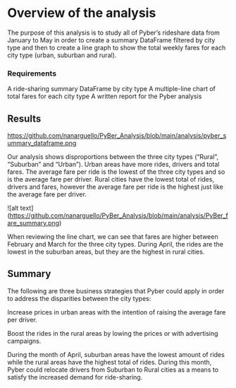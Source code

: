 # Overview of the analysis

The purpose of this analysis is to study all of Pyber’s rideshare data from January to May in order to create a summary DataFrame filtered by city type and then to create a line graph to show the total weekly fares for each city type (urban, suburban and rural). 

### Requirements

A ride-sharing summary DataFrame by city type
A multiple-line chart of total fares for each city type
A written report for the Pyber analysis

## Results 

https://github.com/nanarguello/PyBer_Analysis/blob/main/analysis/pyber_summary_dataframe.png

Our analysis shows disproportions between the three city types (“Rural”, “Suburban” and “Urban”). Urban areas have more rides, drivers and total fares. The average fare per ride is the lowest of the three city types and so is the average fare per driver.
Rural cities have the lowest total of rides, drivers and fares, however the average fare per ride is the highest just like the average fare per driver.

![alt text] (https://github.com/nanarguello/PyBer_Analysis/blob/main/analysis/PyBer_fare_summary.png)

When reviewing the line chart, we can see that fares are higher between February and March for the three city types. During April, the rides are the lowest in the suburban areas, but they are the highest in rural cities.

## Summary
The following are three business strategies that Pyber could apply in order to address the disparities between the city types:

Increase prices in urban areas with the intention of raising the average fare per driver. 

Boost the rides in the rural areas by lowing the prices or with advertising campaigns.

During the month of April, suburban areas have the lowest amount of rides while the rural areas have the highest total of rides. During this month, Pyber could relocate drivers from Suburban to Rural cities as a means to satisfy the increased demand for ride-sharing.
